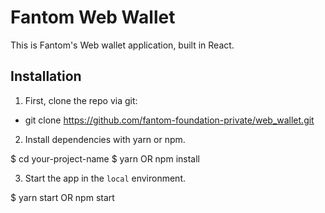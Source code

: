 # Fantom Web Wallet

This is Fantom's Web wallet application, built in React.

## Installation

1. First, clone the repo via git:

  - git clone  https://github.com/fantom-foundation-private/web_wallet.git

2. Install dependencies with yarn or npm.

  $ cd your-project-name
  $ yarn OR npm install

3. Start the app in the `local` environment.

  $ yarn start OR npm start
